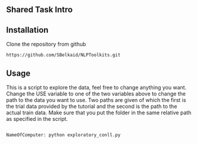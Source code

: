 Shared Task Intro
------------





Installation
-----------
Clone the repository from github

````shell
https://github.com/SBelkaid/NLPToolkits.git
```` 


Usage
-----

This is a script to explore the data, feel free to change anything you want.
Change the USE variable to one of the two variables above to change the path to the data you want to use. Two paths are given of which the first is the trial data provided by the tutorial and the second is the path to the actual train data. Make sure that you put the folder in the same relative path as specified in the script. 

```shell

NameOfComputer: python exploratory_conll.py

```